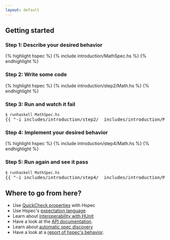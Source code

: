 ```yaml
---
layout: default
---
```


## Getting started

### Step 1: Describe your desired behavior
{% highlight hspec %}
{% include introduction/MathSpec.hs %}
{% endhighlight %}

### Step 2: Write some code
{% highlight hspec %}
{% include introduction/step2/Math.hs %}
{% endhighlight %}

### Step 3: Run and watch it fail
<pre>
<code>$ runhaskell MathSpec.hs</code>
<samp>{{ "-i_includes/introduction/step2/ _includes/introduction/MathSpec.hs --html" | runhaskell }}</samp></pre>

### Step 4: Implement your desired behavior

{% highlight hspec %}
{% include introduction/step4/Math.hs %}
{% endhighlight %}

### Step 5: Run again and see it pass
<pre>
<code>$ runhaskell MathSpec.hs</code>
<samp>{{ "-i_includes/introduction/step4/ _includes/introduction/MathSpec.hs --html" | runhaskell }}</samp></pre>

## Where to go from here?

* Use [QuickCheck properties](quickcheck.html) with Hspec
* Use Hspec's [expectation language](expectations.html)
* Learn about [interoperability with HUnit](hunit.html)
* Have a look at the [API documentation][api-docs].
* Learn about [automatic spec discovery][hspec-discover]
* Have a look at a [report of hspec's behavior][hspec-report].

[hspec-report]:     report.html
[api-docs]:  http://hackage.haskell.org/packages/archive/hspec/latest/doc/html/Test-Hspec.html
                      "Haddock documentation for the non-monadic API"
[hspec-discover]:   https://github.com/hspec/hspec/tree/master/hspec-discover#readme
                      "README for hspec-discover"
